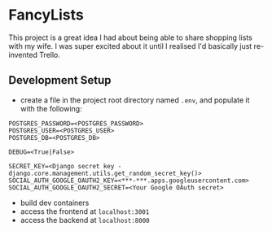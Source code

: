FancyLists
==========

This project is a great idea I had about being able to share shopping lists with my wife. I was super excited about it until I realised I'd basically just re-invented Trello.

## Development Setup

* create a file in the project root directory named `.env`, and populate it with the following:

```
POSTGRES_PASSWORD=<POSTGRES_PASSWORD>
POSTGRES_USER=<POSTGRES_USER>
POSTGRES_DB=<POSTGRES_DB>

DEBUG=<True|False>

SECRET_KEY=<Django secret key - django.core.management.utils.get_random_secret_key()>
SOCIAL_AUTH_GOOGLE_OAUTH2_KEY=<***-***.apps.googleusercontent.com>
SOCIAL_AUTH_GOOGLE_OAUTH2_SECRET=<Your Google OAuth secret>
```

* build dev containers
* access the frontend at `localhost:3001`
* access the backend at `localhost:8000`